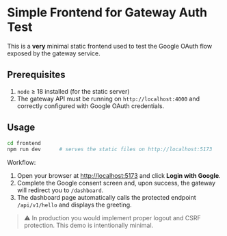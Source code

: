 # Simple Frontend for Gateway Auth Test

This is a **very** minimal static frontend used to test the Google OAuth flow exposed by the gateway service.

## Prerequisites

1. `node` ≥ 18 installed (for the static server)
2. The gateway API must be running on `http://localhost:4000` and correctly configured with Google OAuth credentials.

## Usage

```bash
cd frontend
npm run dev      # serves the static files on http://localhost:5173
```

Workflow:

1. Open your browser at <http://localhost:5173> and click **Login with Google**.
2. Complete the Google consent screen and, upon success, the gateway will redirect you to `/dashboard`.
3. The dashboard page automatically calls the protected endpoint `/api/v1/hello` and displays the greeting.

> ⚠️  In production you would implement proper logout and CSRF protection. This demo is intentionally minimal. 